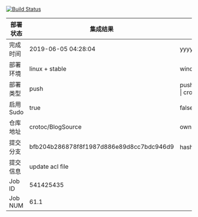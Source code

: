 [![Build Status](https://travis-ci.org/crotoc/BlogSource.svg?branch=master)](https://travis-ci.org/crotoc/BlogSource)

部署状态 | 集成结果 | 参考值
---|---|---
完成时间 | 2019-06-05 04:28:04 | yyyy-mm-dd hh:mm:ss
部署环境 | linux + stable | window \| linux + stable
部署类型 | push | push \| pull_request \| api \| cron
启用Sudo | true | false \| true
仓库地址 | crotoc/BlogSource | owner_name/repo_name
提交分支 | bfb204b286878f8f1987d886e89d8cc7bdc946d9 | hash 16位
提交信息 | update acl file |
Job ID   | 541425435 |
Job NUM  | 61.1 |
